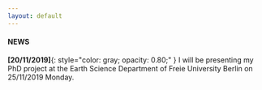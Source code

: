 ```yaml
---
layout: default
---
```


#### NEWS

**[20/11/2019]**{: style="color: gray; opacity: 0.80;" } I will be presenting my PhD project at the Earth Science Department of Freie University Berlin on 25/11/2019 Monday.

